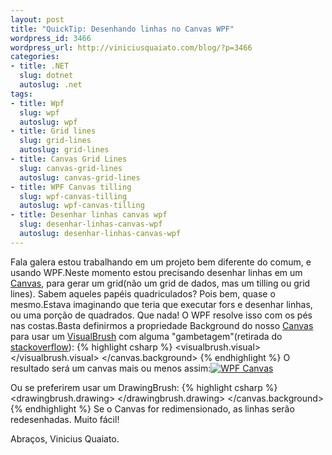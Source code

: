 ```yaml
--- 
layout: post
title: "QuickTip: Desenhando linhas no Canvas WPF"
wordpress_id: 3466
wordpress_url: http://viniciusquaiato.com/blog/?p=3466
categories: 
- title: .NET
  slug: dotnet
  autoslug: .net
tags: 
- title: Wpf
  slug: wpf
  autoslug: wpf
- title: Grid lines
  slug: grid-lines
  autoslug: grid-lines
- title: Canvas Grid Lines
  slug: canvas-grid-lines
  autoslug: canvas-grid-lines
- title: WPF Canvas tilling
  slug: wpf-canvas-tilling
  autoslug: wpf-canvas-tilling
- title: Desenhar linhas canvas wpf
  slug: desenhar-linhas-canvas-wpf
  autoslug: desenhar-linhas-canvas-wpf
---
```



Fala galera estou trabalhando em um projeto bem diferente do comum, e usando WPF.Neste momento estou precisando desenhar linhas em um [Canvas](http://msdn.microsoft.com/en-us/library/system.windows.controls.canvas.aspx), para gerar um grid(não um grid de dados, mas um tilling ou grid lines). Sabem aqueles papéis quadriculados? Pois bem, quase o mesmo.Estava imaginando que teria que executar fors e desenhar linhas, ou uma porção de quadrados. Que nada! O WPF resolve isso com os pés nas costas.Basta definirmos a propriedade Background do nosso [Canvas](http://msdn.microsoft.com/en-us/library/system.windows.controls.canvas.aspx) para usar um [VisualBrush](http://msdn.microsoft.com/en-us/library/system.windows.media.visualbrush.aspx) com alguma "gambetagem"(retirada do [stackoverflow](http://stackoverflow.com/questions/4209853/canvas-with-transforms-whats-the-best-way-to-draw-a-grid)):
{% highlight csharp %}
            <visualbrush.visual>                <grid>                    <rectangle width="1" height="0.02" fill="Black" horizontalalignment="Left" verticalalignment="Top" />                    <rectangle height="1" width="0.02" fill="Black" horizontalalignment="Left" verticalalignment="Top" />                </grid>            </visualbrush.visual>        </visualbrush>    </canvas.background></canvas>
{% endhighlight %}
O resultado será um canvas mais ou menos assim:[![WPF Canvas](http://viniciusquaiato.com/images_posts/WPF-Canvas-300x182.png "WPF Canvas")](http://viniciusquaiato.com/images_posts/WPF-Canvas.png)

Ou se preferirem usar um DrawingBrush:
{% highlight csharp %}
                <drawingbrush.drawing>                    <geometrydrawing geometry="M0,0 L0,1 0.03,1 0.03,0.03 1,0.03 1,0 Z" brush="Black" />                </drawingbrush.drawing>            </drawingbrush>        </canvas.background>    </canvas>
{% endhighlight %}
Se o Canvas for redimensionado, as linhas serão redesenhadas. Muito fácil!

Abraços,
Vinicius Quaiato.
